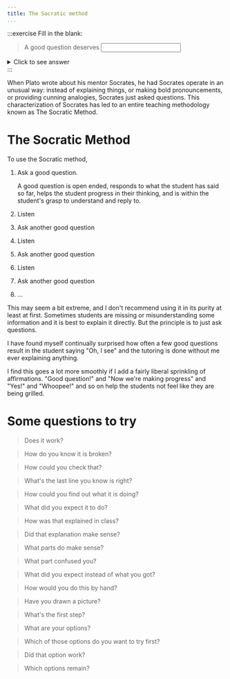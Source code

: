 ```yaml
---
title: The Socratic method
...
```


:::exercise
Fill in the blank:

> A good question deserves <input type="text"></input>

<details><summary>Click to see answer</summary>
A good question deserves <u>another question</u>
</details>
:::

When Plato wrote about his mentor Socrates, he had Socrates operate in an unusual way:
instead of explaining things, or making bold pronouncements, or providing cunning analogies,
Socrates just asked questions.
This characterization of Socrates has led to an entire teaching methodology known as The Socratic Method.

# The Socratic Method

To use the Socratic method,

1. Ask a good question.

    A good question is open ended, responds to what the student has said so far, helps the student progress in their thinking, and is within the student's grasp to understand and reply to.

1.  Listen

1.  Ask another good question

1.  Listen

1.  Ask another good question

1.  Listen

1.  Ask another good question

1.  ...

This may seem a bit extreme, and I don't recommend using it in its purity at least at first.
Sometimes students are missing or misunderstanding some information and it is best to explain it directly.
But the principle is to just ask questions.

I have found myself continually surprised how often a few good questions result in the student saying "Oh, I see" and the tutoring is done without me ever explaining anything.

I find this goes a lot more smoothly if I add a fairly liberal sprinkling of affirmations. "Good question!" and "Now we're making progress" and "Yes!" and "Whoopee!" and so on help the students not feel like they are being grilled.

# Some questions to try

> Does it work?

> How do you know it is broken?

> How could you check that?

> What's the last line you know is right?

> How could you find out what it is doing?

> What did you expect it to do?

> How was that explained in class?

> Did that explanation make sense?

> What parts do make sense?

> What part confused you? 

> What did you expect instead of what you got?

> How would you do this by hand?

> Have you drawn a picture?

> What's the first step?

> What are your options?

> Which of those options do you want to try first?

> Did that option work?

> Which options remain?
